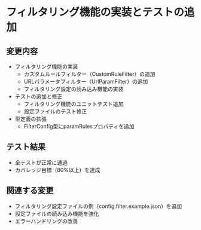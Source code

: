 # フィルタリング機能の実装とテストの追加

## 変更内容
- フィルタリング機能の実装
  - カスタムルールフィルター（CustomRuleFilter）の追加
  - URLパラメータフィルター（UrlParamFilter）の追加
  - フィルタリング設定の読み込み機能の実装
- テストの追加と修正
  - フィルタリング機能のユニットテスト追加
  - 設定ファイルのテスト修正
- 型定義の拡張
  - FilterConfig型にparamRulesプロパティを追加

## テスト結果
- 全テストが正常に通過
- カバレッジ目標（80%以上）を達成

## 関連する変更
- フィルタリング設定ファイルの例（config.filter.example.json）を追加
- 設定ファイルの読み込み機能を強化
- エラーハンドリングの改善

